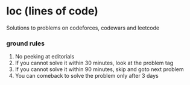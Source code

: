 # loc (lines of code)

Solutions to problems on codeforces, codewars and leetcode


### ground rules

1. No peeking at editorials
2. If you cannot solve it within 30 minutes, look at the problem tag
3. If you cannot solve it within 90 minutes, skip and goto next problem
4. You can comeback to solve the problem only after 3 days

